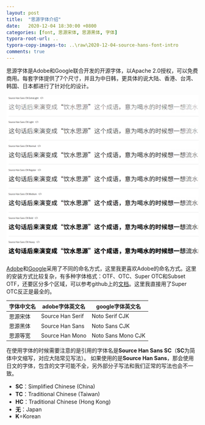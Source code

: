 ```yaml
---
layout: post
title:  "思源字体介绍"
date:   2020-12-04 18:30:00 +0800
categories: [font, 思源宋体, 思源黑体, 字体]
typora-root-url: ..
typora-copy-images-to: ..\raw\2020-12-04-source-hans-font-intro
comments: true
---
```


思源字体是Adobe和Google联合开发的开源字体，以Apache 2.0授权，可以免费商用。每套字体提供了7个尺寸，并且为中日韩，更具体的说大陆、香港、台湾、韩国、日本都进行了针对化的设计。

![image-20201204191346712](/raw/2020-12-04-source-hans-font-intro/image-20201204191346712.png)

[Adobe](https://github.com/adobe-fonts)和[Google](https://www.google.com/get/noto/help/cjk/)采用了不同的命名方式，这里我更喜欢Adobe的命名方式。这里的安装方式比较复杂，有多种字体格式：OTF、OTC、Super OTC和Subset OTF，还要区分多个区域，可以参考github上的[文档](https://github.com/adobe-fonts/source-han-sans/raw/release/SourceHanSansReadMe.pdf)。这里我直接用了Super OTC反正是最全的。

| 字体中文名 | adobe字体英文名  | google字体英文名   |
| ---------- | ---------------- | ------------------ |
| 思源宋体   | Source Han Serif | Noto Serif CJK     |
| 思源黑体   | Source Han Sans  | Noto Sans CJK      |
| 思源等宽   | Source Han Mono  | Noto Sans Mono CJK |

在使用字体的时候需要注意的是引用的字体名是**Source Han Sans SC**（**SC**为简体中文缩写，对应大陆常见写法）。 如果使用的是**Source Han Sans**，那会使用日文的字体，包含的文字可能不全，另外部分子写法和我们正常的写法也会不一致。

- **SC**：Simplified Chinese (China)
- **TC**：Traditional Chinese (Taiwan)
- **HC**：Traditional Chinese (Hong Kong)
- **无**：Japan
- **K**=Korean

